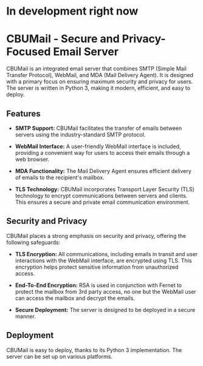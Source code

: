 # In development right now

# CBUMail - Secure and Privacy-Focused Email Server

CBUMail is an integrated email server that combines SMTP (Simple Mail Transfer Protocol), WebMail, and MDA (Mail Delivery Agent). It is designed with a primary focus on ensuring maximum security and privacy for users. The server is written in Python 3, making it modern, efficient, and easy to deploy.

## Features

- **SMTP Support:** CBUMail facilitates the transfer of emails between servers using the industry-standard SMTP protocol.

- **WebMail Interface:** A user-friendly WebMail interface is included, providing a convenient way for users to access their emails through a web browser.

- **MDA Functionality:** The Mail Delivery Agent ensures efficient delivery of emails to the recipient's mailbox.

- **TLS Technology:** CBUMail incorporates Transport Layer Security (TLS) technology to encrypt communications between servers and clients. This ensures a secure and private email communication environment.

## Security and Privacy

CBUMail places a strong emphasis on security and privacy, offering the following safeguards:

- **TLS Encryption:** All communications, including emails in transit and user interactions with the WebMail interface, are encrypted using TLS. This encryption helps protect sensitive information from unauthorized access.

- **End-To-End Encryption:** RSA is used in conjunction with Fernet to protect the mailbox from 3rd party access, no one but the WebMail user can access the mailbox and decrypt the emails.

- **Secure Deployment:** The server is designed to be deployed in a secure manner.

## Deployment

CBUMail is easy to deploy, thanks to its Python 3 implementation. The server can be set up on various platforms.

